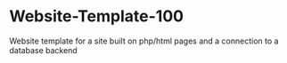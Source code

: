 # Website-Template-100
Website template for a site built on php/html pages and a connection to a database backend
